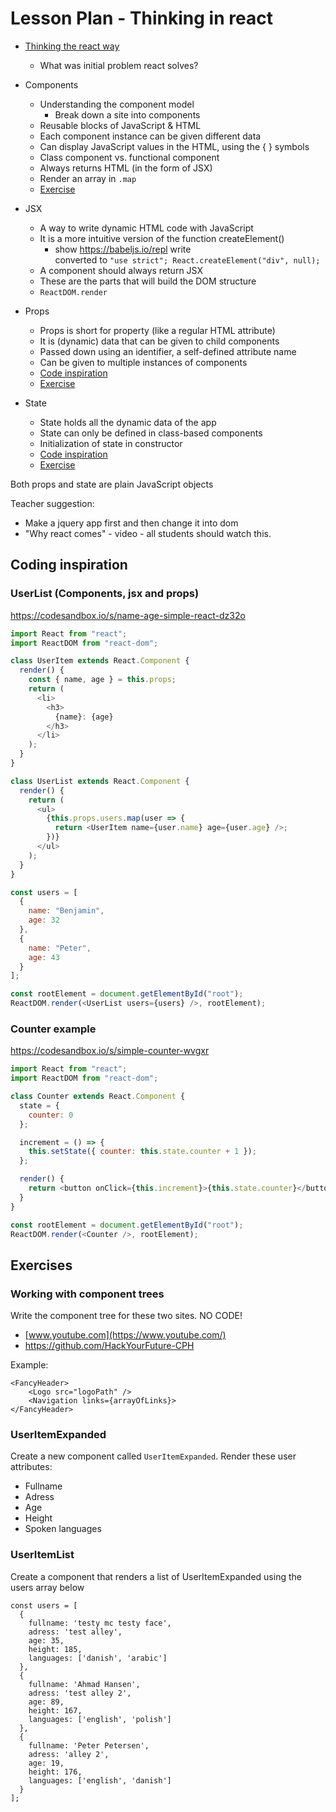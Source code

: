 # Lesson Plan - Thinking in react

- [Thinking the react way](https://reactjs.org/docs/thinking-in-react.html)
  - What was initial problem react solves?
  
- Components
  - Understanding the component model
    - Break down a site into components
  - Reusable blocks of JavaScript & HTML
  - Each component instance can be given different data
  - Can display JavaScript values in the HTML, using the { } symbols
  - Class component vs. functional component
  - Always returns HTML (in the form of JSX)
  - Render an array in `.map`
  - [Exercise](#working-with-component-trees)

- JSX
  - A way to write dynamic HTML code with JavaScript
  - It is a more intuitive version of the function createElement()
    - show https://babeljs.io/repl write <div></div> converted to `"use strict"; React.createElement("div", null);`
  - A component should always return JSX
  - These are the parts that will build the DOM structure
  - `ReactDOM.render`

- Props
  - Props is short for property (like a regular HTML attribute)
  - It is (dynamic) data that can be given to child components
  - Passed down using an identifier, a self-defined attribute name
  - Can be given to multiple instances of components
  - [Code inspiration](#userlist-components-jsx-and-props)
  - [Exercise](#useritemexpanded)

- State
  - State holds all the dynamic data of the app
  - State can only be defined in class-based components
  - Initialization of state in constructor
  - [Code inspiration](#counter-example)
  - [Exercise](#counter)

Both props and state are plain JavaScript objects

Teacher suggestion: 
- Make a jquery app first and then change it into dom	
- "Why react comes" - video - all students should watch this. 


## Coding inspiration

### UserList (Components, jsx and props)

https://codesandbox.io/s/name-age-simple-react-dz32o

```js
import React from "react";
import ReactDOM from "react-dom";

class UserItem extends React.Component {
  render() {
    const { name, age } = this.props;
    return (
      <li>
        <h3>
          {name}: {age}
        </h3>
      </li>
    );
  }
}

class UserList extends React.Component {
  render() {
    return (
      <ul>
        {this.props.users.map(user => {
          return <UserItem name={user.name} age={user.age} />;
        })}
      </ul>
    );
  }
}

const users = [
  {
    name: "Benjamin",
    age: 32
  },
  {
    name: "Peter",
    age: 43
  }
];

const rootElement = document.getElementById("root");
ReactDOM.render(<UserList users={users} />, rootElement);

```

### Counter example

https://codesandbox.io/s/simple-counter-wvgxr

```js
import React from "react";
import ReactDOM from "react-dom";

class Counter extends React.Component {
  state = {
    counter: 0
  };

  increment = () => {
    this.setState({ counter: this.state.counter + 1 });
  };

  render() {
    return <button onClick={this.increment}>{this.state.counter}</button>;
  }
}

const rootElement = document.getElementById("root");
ReactDOM.render(<Counter />, rootElement);

```


## Exercises

### Working with component trees
Write the component tree for these two sites. NO CODE!
- [www.youtube.com](https://www.youtube.com/)
- https://github.com/HackYourFuture-CPH

Example:
```
<FancyHeader>
    <Logo src="logoPath" />
    <Navigation links={arrayOfLinks}>
</FancyHeader> 
```

### UserItemExpanded
Create a new component called `UserItemExpanded`. Render these user attributes:

- Fullname
- Adress
- Age
- Height
- Spoken languages

### UserItemList
Create a component that renders a list of UserItemExpanded using the users array below

```
const users = [
  {
    fullname: 'testy mc testy face',
    adress: 'test alley',
    age: 35,
    height: 185,
    languages: ['danish', 'arabic']
  },
  {
    fullname: 'Ahmad Hansen',
    adress: 'test alley 2',
    age: 89,
    height: 167,
    languages: ['english', 'polish']
  },
  {
    fullname: 'Peter Petersen',
    adress: 'alley 2',
    age: 19,
    height: 176,
    languages: ['english', 'danish']
  }
];
```

